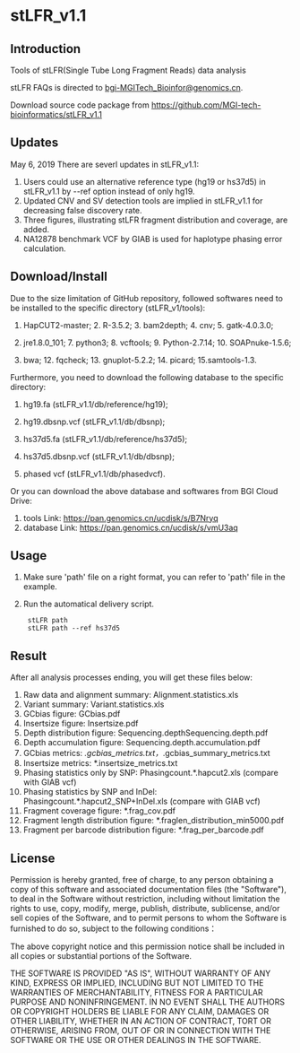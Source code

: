 # stLFR_v1.1

Introduction
-------
Tools of stLFR(Single Tube Long Fragment Reads) data analysis

stLFR FAQs is directed to bgi-MGITech_Bioinfor@genomics.cn.

Download source code package from https://github.com/MGI-tech-bioinformatics/stLFR_v1.1

Updates 
-------
May 6, 2019
There are severl updates in stLFR_v1.1:
1. Users could use an alternative reference type (hg19 or hs37d5) in stLFR_v1.1 by --ref option instead of only hg19.
2. Updated CNV and SV detection tools are implied in stLFR_v1.1 for decreasing false discovery rate.
3. Three figures, illustrating stLFR fragment distribution and coverage, are added.
4. NA12878 benchmark VCF by GIAB is used for haplotype phasing error calculation.

Download/Install
----------------
Due to the size limitation of GitHub repository, followed softwares need to be installed to the specific directory (stLFR_v1/tools):

1. HapCUT2-master; 2. R-3.5.2; 3. bam2depth; 4. cnv; 5. gatk-4.0.3.0;

6. jre1.8.0_101; 7. python3; 8. vcftools; 9. Python-2.7.14; 10. SOAPnuke-1.5.6; 

11. bwa; 12. fqcheck; 13. gnuplot-5.2.2; 14. picard; 15.samtools-1.3.

Furthermore, you need to download the following database to the specific directory:

1. hg19.fa (stLFR_v1.1/db/reference/hg19);

2. hg19.dbsnp.vcf (stLFR_v1.1/db/dbsnp);

3. hs37d5.fa (stLFR_v1.1/db/reference/hs37d5);

4. hs37d5.dbsnp.vcf (stLFR_v1.1/db/dbsnp);

5. phased vcf (stLFR_v1.1/db/phasedvcf).

Or you can download the above database and softwares from BGI Cloud Drive:

1. tools Link: https://pan.genomics.cn/ucdisk/s/B7Nryq
2. database Link: https://pan.genomics.cn/ucdisk/s/vmU3aq

Usage
-------
1. Make sure 'path' file on a right format, you can refer to 'path' file in the example.

2. Run the automatical delivery script.

        stLFR path
        stLFR path --ref hs37d5

Result
-------
After all analysis processes ending, you will get these files below:

1. Raw data and alignment summary: Alignment.statistics.xls 
2. Variant summary: Variant.statistics.xls 
3. GCbias figure: GCbias.pdf 
4. Insertsize figure: Insertsize.pdf 
5. Depth distribution figure: Sequencing.depthSequencing.depth.pdf 
6. Depth accumulation figure: Sequencing.depth.accumulation.pdf          
7. GCbias metrics: *.gcbias_metrics.txt，*.gcbias_summary_metrics.txt
8. Insertsize metrics: *.insertsize_metrics.txt
9. Phasing statistics only by SNP: Phasingcount.*.hapcut2.xls (compare with GIAB vcf)
10. Phasing statistics by SNP and InDel: Phasingcount.*.hapcut2_SNP+InDel.xls (compare with GIAB vcf)
11. Fragment coverage figure: *.frag_cov.pdf
12. Fragment length distribution figure: *.fraglen_distribution_min5000.pdf
13. Fragment per barcode distribution figure: *.frag_per_barcode.pdf



License
-------
Permission is hereby granted, free of charge, to any person obtaining a copy of this software and associated documentation files (the "Software"), to deal in the Software without restriction, including without limitation the rights to use, copy, modify, merge, publish, distribute, sublicense, and/or sell copies of the Software, and to permit persons to whom the Software is furnished to do so, subject to the following conditions： 
  
The above copyright notice and this permission notice shall be included in all copies or substantial portions of the Software.
  
THE SOFTWARE IS PROVIDED "AS IS", WITHOUT WARRANTY OF ANY KIND, EXPRESS OR IMPLIED, INCLUDING BUT NOT LIMITED TO THE WARRANTIES OF MERCHANTABILITY, FITNESS FOR A PARTICULAR PURPOSE AND NONINFRINGEMENT. IN NO EVENT SHALL THE AUTHORS OR COPYRIGHT HOLDERS BE LIABLE FOR ANY CLAIM, DAMAGES OR OTHER LIABILITY, WHETHER IN AN ACTION OF CONTRACT, TORT OR OTHERWISE, ARISING FROM, OUT OF OR IN CONNECTION WITH THE SOFTWARE OR THE USE OR OTHER DEALINGS IN THE SOFTWARE.

